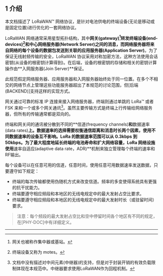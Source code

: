 

## 1 介绍

本文档描述了 LoRaWAN™ 网络协议，是针对电池供电的终端设备(无论是移动或是固定位置)进行优化的一套网络协议。

LoRaWAN 网络通常采用星型拓扑结构，其中**网关(gateway)[^1]**转发**终端设备(end-devices)[^2]**和中心**网络服务器(Network Server)**之间的消息，而网络服务器将来自网络的每个设备的数据包发送到关联的**应用服务器(Application Server)**。为了保证无线射频传输的安全，LoRaWAN 协议采用对称加密方法，这种方法使用会话密钥(从设备的根密钥计算得到)。在后端，设备的根密钥的存储和相关的密钥计算操作由**入网服务器(Join Server)**保证。

此规范假定网络服务器、应用服务器和入网服务器始终处于同一位置。在多个不相交的网络节点上管理这些功能服务器超出了本规范的讨论范围，但[后端(BACKEND)]支持这样的实现方式。

网关通过可靠的标准 IP 连接来接入网络服务器，终端则通过单跳的 LoRa™ 或者 FSK 来和一个或多个网关通讯[^3]。虽然主要传输方式是终端上行传输给网络服务器，但所有的传输通常都是双向的。

终端和网关间的通讯被分散到不同的**信道(frequency channels)**和**数据速率(data rates)**上。数据速率的选择需要权衡通信距离和消息时长两个因素，使用不同数据速率的设备互不影响。LoRa 的数据速率范围可以从 0.3kbps 到 50kbps。为了最大程度地延长终端的电池寿命和扩大网络容量，LoRa 网络设施使用**速率自适应(adaptive data rate，ADR)**机制来独立管理每个终端的速率和RF输出。

每个设备可以在任意可用的信道，任意时间，使用任意可用数据速率发送数据，只要遵守如下规定：

- 终端的每次传输都使用伪随机方式来改变信道。频率的多变使得系统具有更强的抗干扰能力。
- 终端要遵守相应频段和本地区的无线电规定中的最大发射占空比要求。
- 终端要遵守相应频段和本地区的无线电规定中的最大发射时长（或驻留时间）要求。

> 注意：每个频段的最大发射占空比和空中停留时间各个地区有不同的规定，在[PHY-DOC]中有详细定义。

--- 

[^1]: 网关也被称作集中器或基站。
[^2]: 终端设备又称为 motes。
[^3]: 文档中没有描述对中间元素(中继器)的支持，但是对于封装开销的有效负载限制体现在本规范中。中继器要求使用LoRaWAN作为回程机制。

